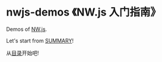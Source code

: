 # nwjs-demos 《NW.js 入门指南》
Demos of [NW.js](http://nwjs.io/).

Let's start from [SUMMARY](SUMMARY.md)!

从[目录](SUMMARY.md)开始吧!